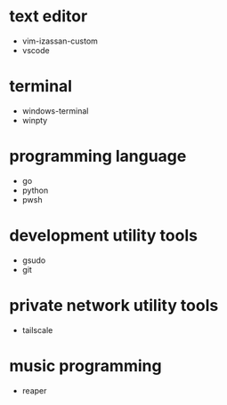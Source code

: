 # text editor
- vim-izassan-custom
- vscode

# terminal
- windows-terminal 
- winpty

# programming language
- go
- python
- pwsh

# development utility tools
- gsudo
- git

# private network utility tools
- tailscale

# music programming
- reaper
